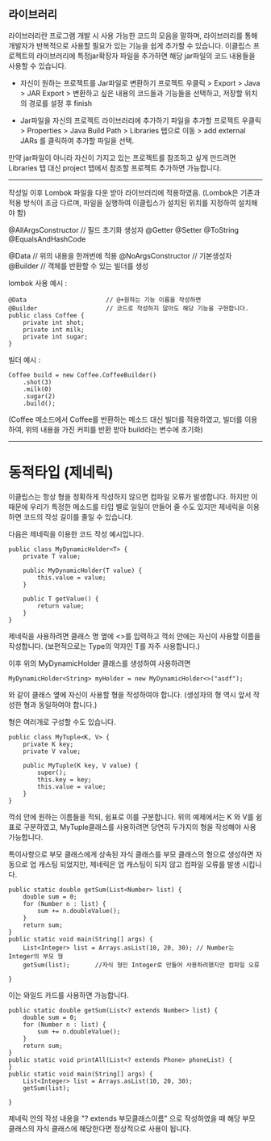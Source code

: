 



## 라이브러리



라이브러리란 프로그램 개발 시 사용 가능한 코드의 모음을 말하며,
라이브러리를 통해 개발자가 반복적으로 사용할 필요가 있는 기능을 쉽게 추가할 수 있습니다.
이클립스 프로젝트의 라이브러리에 특정jar확장자 파일을 추가하면 해당 jar파일의 코드 내용들을 사용할 수 있습니다.

* 자신이 원하는 프로젝트를 Jar파일로 변환하기
프로젝트 우클릭 > Export > Java > JAR Export > 변환하고 싶은 내용의 코드들과 기능들을 선택하고, 저장할 위치의 경로를 설정 후 finish

* Jar파일을 자신의 프로젝트 라이브러리에 추가하기
파일을 추가할 프로젝트 우클릭 > Properties  >  Java Build Path > Libraries 탭으로 이동 >
 add external JARs 를 클릭하여 추가할 파일을 선택.


만약 jar파일이 아니라 자신이 가지고 있는 프로젝트를 참조하고 싶게 만드려면
Libraries 탭 대신 project 탭에서 참조할 프로젝트 추가하면 가능합니다.


---

작성일 이후 Lombok 파일을 다운 받아 라이브러리에 적용하였음. 
(Lombok은 기존과 적용 방식이 조금 다르며, 파일을 실행하여 이클립스가 설치된 위치를 지정하여 설치해야 함)


@AllArgsConstructor // 필드 초기화 생성자
@Getter
@Setter
@ToString
@EqualsAndHashCode

@Data // 위의 내용을 한꺼번에 적용
@NoArgsConstructor // 기본생성자
@Builder // 객체를 반환할 수 있는 빌더를 생성


lombok 사용 예시 :

```
@Data                      // @+원하는 기능 이름을 작성하면
@Builder                   // 코드로 작성하지 않아도 해당 기능을 구현합니다.
public class Coffee {
	private int shot;
	private int milk;
	private int sugar;
}
```

빌더 예시 : 

```
Coffee build = new Coffee.CoffeeBuilder()
	.shot(3)
	.milk(0)
	.sugar(2)
	.build();
```

(Coffee 메소드에서 Coffee를 반환하는 메소드 대신 빌더를 적용하였고,
빌더를 이용하여, 위의 내용을 가진 커피를 반환 받아 build라는 변수에 초기화)

---




# 동적타입 (제네릭)


이클립스는 항상 형을 정확하게 작성하지 않으면 컴파일 오류가 발생합니다.
하지만 이 때문에 우리가 특정한 메소드를 타입 별로 일일이 만들어 줄 수도 있지만
제네릭을 이용하면 코드의 작성 길이를 줄일 수 있습니다.

다음은 제네릭을 이용한 코드 작성 예시입니다.

```
public class MyDynamicHolder<T> {
	private T value;
	
	public MyDynamicHolder(T value) {
		this.value = value;
	}
	
	public T getValue() {
		return value;
	}
}
```

제네릭을 사용하려면 클래스 명 옆에 <>를 입력하고 꺽쇠 안에는 자신이 사용할 이름을 작성합니다.
(보편적으로는 Type의 약자인 T를 자주 사용합니다.)


이후 위의 MyDynamicHolder 클래스를 생성하여 사용하려면
```
MyDynamicHolder<String> myHolder = new MyDynamicHolder<>("asdf");
```
와 같이 클래스 옆에 자신이 사용할 형을 작성하여야 합니다.
(생성자의 형 역시 앞서 작성한 형과 동일하여야 합니다.)


형은 여러개로 구성할 수도 있습니다.

```
public class MyTuple<K, V> {
	private K key;
	private V value;
	
	public MyTuple(K key, V value) {
		super();
		this.key = key;
		this.value = value;
	}
}
```

꺽쇠 안에 원하는 이름들을 적되, 쉼표로 이를 구분합니다.
위의 예제에서는 K 와  V를 쉼표로 구분하였고, MyTuple클래스를 사용하려면 당연히 두가지의 형을 작성해야 사용 가능합니다.





특이사항으로 부모 클래스에게 상속된 자식 클래스를 부모 클래스의 형으로 생성하면 자동으로 업 캐스팅 되었지만,
제네릭은 업 캐스팅이 되지 않고 컴파일 오류를 발생 시킵니다.

```
public static double getSum(List<Number> list) {
	double sum = 0;
	for (Number n : list) {
		sum += n.doubleValue();
	}
	return sum;
}
public static void main(String[] args) {
	List<Integer> list = Arrays.asList(10, 20, 30); // Number는 Integer의 부모 형
	getSum(list);       //자식 형인 Integer로 만들어 사용하려했지만 컴파일 오류
		
}
```


이는 와일드 카드를 사용하면 가능합니다.

```
public static double getSum(List<? extends Number> list) {
	double sum = 0;
	for (Number n : list) {
		sum += n.doubleValue();
	}
	return sum;
}
public static void printAll(List<? extends Phone> phoneList) {
}
public static void main(String[] args) {
	List<Integer> list = Arrays.asList(10, 20, 30);
	getSum(list);
		
}
```

제네릭 안의 작성 내용을 "? extends 부모클래스이름" 으로 작성하였을 때 해당 부모 클래스의 자식 클래스에 해당한다면 정상적으로 사용이 됩니다.